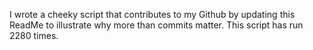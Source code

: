 I wrote a cheeky script that contributes to my Github by updating this ReadMe to illustrate why more than commits matter. This script has run 2280 times.
